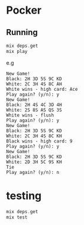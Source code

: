 # Pocker

## Running


```elixir
mix deps.get
mix play
```

e.g

```
New Game!
Black: 2H 3D 5S 9C KD
White: 2C 3H 4S 8C AH
White wins - high card: Ace
Play again? (y/n): y
New Game!
Black: 2H 4S 4C 3D 4H
White: 2S 8S AS QS 3S
White wins - flush
Play again? (y/n): y
New Game!
Black: 2H 3D 5S 9C KD
White: 2C 3H 4S 8C KH
Black wins - high card: 9
Play again? (y/n): y
New Game!
Black: 2H 3D 5S 9C KD
White: 2D 3H 5C 9S KH
Tie
Play again? (y/n): n
```
# testing 

```elixir
mix deps.get
mix test
```

